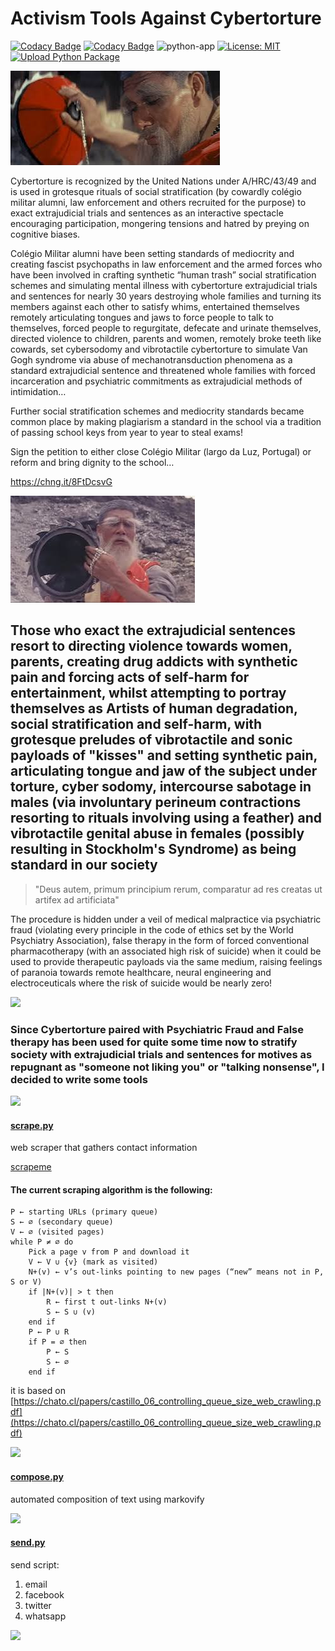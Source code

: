 # Activism Tools Against Cybertorture
[![Codacy Badge](https://app.codacy.com/project/badge/Grade/d3de586ed5a248ca917c99e95757252c)](https://www.codacy.com/gh/strikles/atac/dashboard?utm_source=github.com&amp;utm_medium=referral&amp;utm_content=strikles/atac&amp;utm_campaign=Badge_Grade)
[![Codacy Badge](https://app.codacy.com/project/badge/Coverage/d3de586ed5a248ca917c99e95757252c)](https://www.codacy.com/gh/strikles/atac/dashboard?utm_source=github.com&utm_medium=referral&utm_content=strikles/atac&utm_campaign=Badge_Coverage)
![python-app](https://github.com/strikles/atac/actions/workflows/python-app.yml/badge.svg)
[![License: MIT](https://img.shields.io/badge/License-MIT-yellow.svg)](https://opensource.org/licenses/MIT) 
[![Upload Python Package](https://github.com/strikles/atac/actions/workflows/python-publish.yml/badge.svg?branch=main)](https://github.com/strikles/atac/actions/workflows/python-publish.yml)

![](assets/img/IMG_3332.JPG)

Cybertorture is recognized by the United Nations under A/HRC/43/49 and is used in grotesque rituals of social stratification (by cowardly colégio militar alumni, law enforcement and others recruited for the purpose) to exact extrajudicial trials and sentences as an interactive spectacle encouraging participation, mongering tensions and hatred by preying on cognitive biases.

Colégio Militar alumni have been setting standards of mediocrity and creating fascist psychopaths in law enforcement and the armed forces who have been involved in crafting synthetic “human trash” social stratification schemes and simulating mental illness with cybertorture extrajudicial trials and sentences for nearly 30 years destroying whole families and turning its members against each other to satisfy whims, entertained themselves remotely articulating tongues and jaws to force people to talk to themselves, forced people to regurgitate, defecate and urinate themselves, directed violence to children, parents and women, remotely broke teeth like cowards, set cybersodomy and vibrotactile cybertorture to simulate Van Gogh syndrome via abuse of mechanotransduction phenomena as a standard extrajudicial sentence and threatened whole families with forced incarceration and psychiatric commitments as extrajudicial methods of intimidation…

Further social stratification schemes and mediocrity standards became common place by making plagiarism a standard in the school via a tradition of passing school keys from year to year to steal exams!

Sign the petition to either close Colégio Militar (largo da Luz, Portugal) or reform and bring dignity to the school…

https://chng.it/8FtDcsvG

![](assets/img/IMG_3331.PNG)

## Those who exact the extrajudicial sentences resort to directing violence towards women, parents, creating drug addicts with synthetic pain and forcing acts of self-harm for entertainment, whilst attempting to portray themselves as Artists of human degradation, social stratification and self-harm, with grotesque preludes of vibrotactile and sonic payloads of "kisses" and setting synthetic pain, articulating tongue and jaw of the subject under torture, cyber sodomy, intercourse sabotage in males (via involuntary perineum contractions resorting to rituals involving using a feather) and vibrotactile genital abuse in females (possibly resulting in Stockholm's Syndrome) as being standard in our society

> "Deus autem, primum principium rerum, comparatur ad res creatas ut artifex ad artificiata"

The procedure is hidden under a veil of medical malpractice via psychiatric fraud (violating every principle in the code of ethics set by the World Psychiatry Association), false therapy in the form of forced conventional pharmacotherapy (with an associated high risk of suicide) when it could be used to provide therapeutic payloads via the same medium, raising feelings of paranoia towards remote healthcare, neural engineering and electroceuticals where the risk of suicide would be nearly zero!

![](assets/img/28B6320C-154B-42E4-9642-8212498D9913.jpeg)

### Since Cybertorture paired with Psychiatric Fraud and False therapy has been used for quite some time now to stratify society with extrajudicial trials and sentences for motives as repugnant as "someone not liking you" or "talking nonsense", I decided to write some tools

![](assets/img/tumblr_inline_pec2nqah2k1qlr65v_540.gif)

#### [scrape.py](scrape.py)
web scraper that gathers contact information

[scrapeme](SCRAPEME.md)

#### The current scraping algorithm is the following:
```
P ← starting URLs (primary queue) 
S ← ∅ (secondary queue)
V ← ∅ (visited pages)
while P ≠ ∅ do
    Pick a page v from P and download it
    V ← V ∪ {v} (mark as visited)
    N+(v) ← v’s out-links pointing to new pages (“new” means not in P, S or V)
    if |N+(v)| > t then
        R ← first t out-links N+(v)
        S ← S ∪ (v)
    end if
    P ← P ∪ R
    if P = ∅ then
        P ← S
        S ← ∅ 
    end if
```

it is based on [https://chato.cl/papers/castillo_06_controlling_queue_size_web_crawling.pdf](https://chato.cl/papers/castillo_06_controlling_queue_size_web_crawling.pdf)

![](assets/img/IMG_0729.PNG)

#### [compose.py](compose.py)
automated composition of text using markovify

![](assets/img/IMG_0999.JPG)

#### [send.py](send.py)
send script:

1. email
2. facebook
3. twitter
4. whatsapp

![](assets/img/AgreeableCoordinatedFlounder-small.gif)

